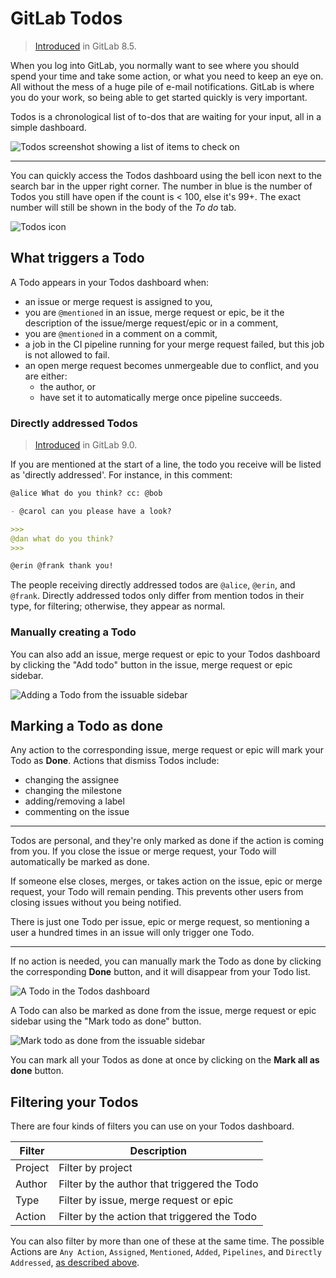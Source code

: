 # GitLab Todos

> [Introduced][ce-2817] in GitLab 8.5.

When you log into GitLab, you normally want to see where you should spend your
time and take some action, or what you need to keep an eye on. All without the
mess of a huge pile of e-mail notifications. GitLab is where you do your work,
so being able to get started quickly is very important.

Todos is a chronological list of to-dos that are waiting for your input, all
in a simple dashboard.

![Todos screenshot showing a list of items to check on](img/todos_index.png)

---

You can quickly access the Todos dashboard using the bell icon next to the
search bar in the upper right corner. The number in blue is the number of Todos
you still have open if the count is < 100, else it's 99+. The exact number
will still be shown in the body of the _To do_ tab.

![Todos icon](img/todos_icon.png)

## What triggers a Todo

A Todo appears in your Todos dashboard when:

- an issue or merge request is assigned to you,
- you are `@mentioned` in an issue, merge request or epic, be it the description of
  the issue/merge request/epic or in a comment,
- you are `@mentioned` in a comment on a commit,
- a job in the CI pipeline running for your merge request failed, but this
  job is not allowed to fail.
- an open merge request becomes unmergeable due to conflict, and you are either:
  - the author, or
  - have set it to automatically merge once pipeline succeeds.

### Directly addressed Todos

> [Introduced][ce-7926] in GitLab 9.0.

If you are mentioned at the start of a line, the todo you receive will be listed
as 'directly addressed'. For instance, in this comment:

```markdown
@alice What do you think? cc: @bob

- @carol can you please have a look?

>>>
@dan what do you think?
>>>

@erin @frank thank you!
```

The people receiving directly addressed todos are `@alice`, `@erin`, and
`@frank`. Directly addressed todos only differ from mention todos in their type,
for filtering; otherwise, they appear as normal.

### Manually creating a Todo

You can also add an issue, merge request or epic to your Todos dashboard by clicking
the "Add todo" button in the issue, merge request or epic sidebar.

![Adding a Todo from the issuable sidebar](img/todos_add_todo_sidebar.png)

## Marking a Todo as done

Any action to the corresponding issue, merge request or epic will mark your Todo as
**Done**. Actions that dismiss Todos include:

- changing the assignee
- changing the milestone
- adding/removing a label
- commenting on the issue

---

Todos are personal, and they're only marked as done if the action is coming from
you. If you close the issue or merge request, your Todo will automatically
be marked as done.

If someone else closes, merges, or takes action on the issue, epic or merge
request, your Todo will remain pending. This prevents other users from closing issues without you being notified.

There is just one Todo per issue, epic or merge request, so mentioning a user a
hundred times in an issue will only trigger one Todo.

---

If no action is needed, you can manually mark the Todo as done by clicking the
corresponding **Done** button, and it will disappear from your Todo list.

![A Todo in the Todos dashboard](img/todo_list_item.png)

A Todo can also be marked as done from the issue, merge request or epic sidebar using
the "Mark todo as done" button.

![Mark todo as done from the issuable sidebar](img/todos_mark_done_sidebar.png)

You can mark all your Todos as done at once by clicking on the **Mark all as
done** button.

## Filtering your Todos

There are four kinds of filters you can use on your Todos dashboard.

| Filter  | Description |
| ------- | ----------- |
| Project | Filter by project |
| Author  | Filter by the author that triggered the Todo |
| Type    | Filter by issue, merge request or epic |
| Action  | Filter by the action that triggered the Todo |

You can also filter by more than one of these at the same time. The possible Actions are `Any Action`, `Assigned`, `Mentioned`, `Added`, `Pipelines`, and `Directly Addressed`, [as described above](#what-triggers-a-todo).

[ce-2817]: https://gitlab.com/gitlab-org/gitlab-ce/merge_requests/2817
[ce-7926]: https://gitlab.com/gitlab-org/gitlab-ce/merge_requests/7926
